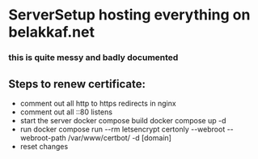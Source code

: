 # ServerSetup hosting everything on belakkaf.net
### this is quite messy and badly documented


## Steps to renew certificate:
* comment out all http to https redirects in nginx
* comment out all ::80 listens
* start the server
	docker compose build
	docker compose up -d
* run
	docker compose run --rm letsencrypt certonly --webroot --webroot-path /var/www/certbot/ -d [domain]
* reset changes


